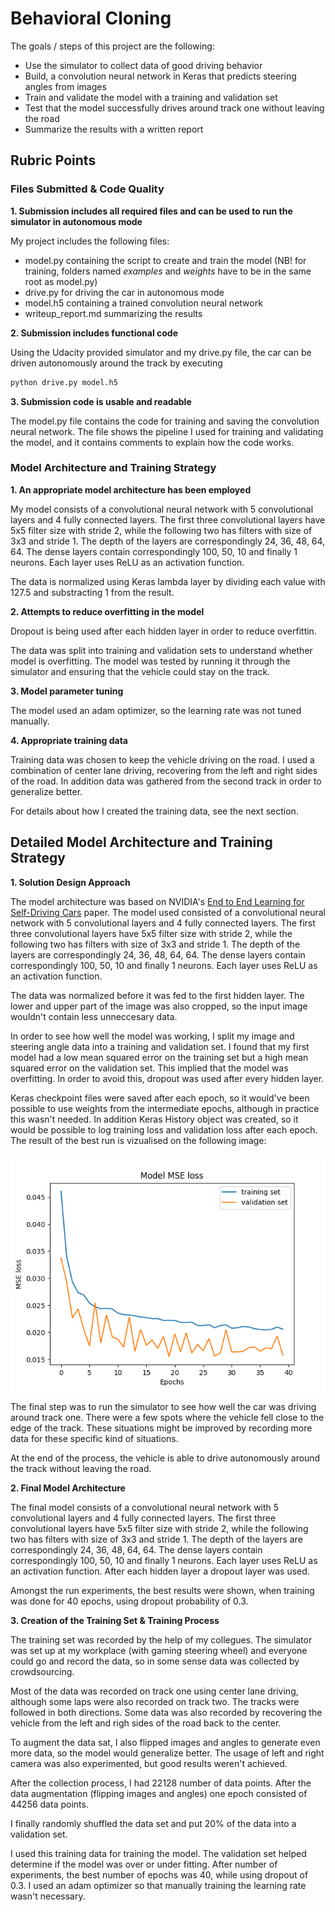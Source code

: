 # **Behavioral Cloning** 


The goals / steps of this project are the following:
* Use the simulator to collect data of good driving behavior
* Build, a convolution neural network in Keras that predicts steering angles from images
* Train and validate the model with a training and validation set
* Test that the model successfully drives around track one without leaving the road
* Summarize the results with a written report


[//]: # (Image References)

[image1]: ./examples/MSE_loss.png "Model MSE loss"

## Rubric Points

### Files Submitted & Code Quality

**1. Submission includes all required files and can be used to run the simulator in autonomous mode**

My project includes the following files:
* model.py containing the script to create and train the model (NB! for training, folders named *examples* and *weights* have to be in the same root as model.py)
* drive.py for driving the car in autonomous mode
* model.h5 containing a trained convolution neural network 
* writeup_report.md summarizing the results

**2. Submission includes functional code**

Using the Udacity provided simulator and my drive.py file, the car can be driven autonomously around the track by executing 
```sh
python drive.py model.h5
```

**3. Submission code is usable and readable**

The model.py file contains the code for training and saving the convolution neural network. The file shows the pipeline I used for training and validating the model, and it contains comments to explain how the code works.



### Model Architecture and Training Strategy

**1. An appropriate model architecture has been employed**

My model consists of a convolutional neural network with 5 convolutional layers and 4 fully connected layers. The first three convolutional layers have 5x5 filter size with stride 2, while the following two has filters with size of 3x3 and stride 1. The depth of the layers are correspondingly 24, 36, 48, 64, 64. The dense layers contain correspondingly 100, 50, 10 and finally 1 neurons. Each layer uses ReLU as an activation function.

The data is normalized using Keras lambda layer by dividing each value with 127.5 and substracting 1 from the result. 

**2. Attempts to reduce overfitting in the model**

Dropout is being used after each hidden layer in order to reduce overfittin.

The data was split into training and validation sets to understand whether model is overfitting. The model was tested by running it through the simulator and ensuring that the vehicle could stay on the track.

**3. Model parameter tuning**

The model used an adam optimizer, so the learning rate was not tuned manually.

**4. Appropriate training data**

Training data was chosen to keep the vehicle driving on the road. I used a combination of center lane driving, recovering from the left and right sides of the road. In addition data was gathered from the second track in order to generalize better.

For details about how I created the training data, see the next section. 


## Detailed Model Architecture and Training Strategy


**1. Solution Design Approach**

The model architecture was based on NVIDIA's [End to End Learning for Self-Driving Cars](https://images.nvidia.com/content/tegra/automotive/images/2016/solutions/pdf/end-to-end-dl-using-px.pdf) paper. The model used consisted of a convolutional neural network with 5 convolutional layers and 4 fully connected layers. The first three convolutional layers have 5x5 filter size with stride 2, while the following two has filters with size of 3x3 and stride 1. The depth of the layers are correspondingly 24, 36, 48, 64, 64. The dense layers contain correspondingly 100, 50, 10 and finally 1 neurons. Each layer uses ReLU as an activation function.

The data was normalized before it was fed to the first hidden layer. The lower and upper part of the image was also cropped, so the input image wouldn't contain less unneccesary data.

In order to see how well the model was working, I split my image and steering angle data into a training and validation set. I found that my first model had a low mean squared error on the training set but a high mean squared error on the validation set. This implied that the model was overfitting. In order to avoid this, dropout was used after every hidden layer.  

Keras checkpoint files were saved after each epoch, so it would've been possible to use weights from the intermediate epochs, although in practice this wasn't needed. In addition Keras History object was created, so it would be possible to log training loss and validation loss after each epoch. The result of the best run is vizualised on the following image:

![Model MSE loss][image1]

The final step was to run the simulator to see how well the car was driving around track one. There were a few spots where the vehicle fell close to the edge of the track. These situations might be improved by recording more data for these specific kind of situations.

At the end of the process, the vehicle is able to drive autonomously around the track without leaving the road.

**2. Final Model Architecture**

The final model consists of a convolutional neural network with 5 convolutional layers and 4 fully connected layers. The first three convolutional layers have 5x5 filter size with stride 2, while the following two has filters with size of 3x3 and stride 1. The depth of the layers are correspondingly 24, 36, 48, 64, 64. The dense layers contain correspondingly 100, 50, 10 and finally 1 neurons. Each layer uses ReLU as an activation function. After each hidden layer a dropout layer was used.

Amongst the run experiments, the best results were shown, when training was done for 40 epochs, using dropout probability of 0.3.

**3. Creation of the Training Set & Training Process**

The training set was recorded by the help of my collegues. The simulator was set up at my workplace (with gaming steering wheel) and everyone could go and record the data, so in some sense data was collected by crowdsourcing.

Most of the data was recorded on track one using center lane driving, although some laps were also recorded on track two. The tracks were followed in both directions. Some data was also recorded by recovering the vehicle from the left and righ sides of the road back to the center.


To augment the data sat, I also flipped images and angles to generate even more data, so the model would generalize better. The usage of left and right camera was also experimented, but good results weren't achieved.

After the collection process, I had 22128 number of data points. After the data augmentation (flipping images and angles) one epoch consisted of 44256 data points.

I finally randomly shuffled the data set and put 20% of the data into a validation set. 

I used this training data for training the model. The validation set helped determine if the model was over or under fitting. After number of experiments, the best number of epochs was 40, while using dropout of 0.3. I used an adam optimizer so that manually training the learning rate wasn't necessary.